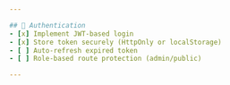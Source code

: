 ```yaml
---

## 🔐 Authentication
- [x] Implement JWT-based login
- [x] Store token securely (HttpOnly or localStorage)
- [ ] Auto-refresh expired token
- [ ] Role-based route protection (admin/public)

---
```

